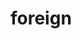 # foreign
<img src="https://plus.unsplash.com/premium_photo-1670491584909-fad9d3a4f66d?ixlib=rb-4.0.3&ixid=MnwxMjA3fDB8MHx0b3BpYy1mZWVkfDMxfHhIeFlUTUhMZ09jfHxlbnwwfHx8fA%3D%3D&auto=format&fit=crop&w=500&q=60" alt="">

